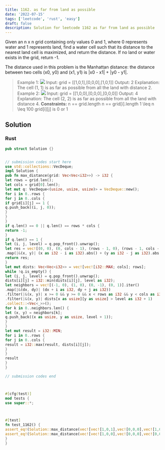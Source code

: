 ```yaml
---
title: 1162. as far from land as possible
date: '2022-07-15'
tags: ['leetcode', 'rust', 'easy']
draft: false
description: Solution for leetcode 1162 as far from land as possible
---
```




Given an n x n grid containing only values 0 and 1, where 0 represents water and 1 represents land, find a water cell such that its distance to the nearest land cell is maximized, and return the distance. If no land or water exists in the grid, return -1.

The distance used in this problem is the Manhattan distance: the distance between two cells (x0, y0) and (x1, y1) is |x0 - x1| + |y0 - y1|.



>   Example 1:
>   ![](https://assets.leetcode.com/uploads/2019/05/03/1336_ex1.JPG)
>   Input: grid <TeX>=</TeX> [[1,0,1],[0,0,0],[1,0,1]]
>   Output: 2
>   Explanation: The cell (1, 1) is as far as possible from all the land with distance 2.
>   Example 2:
>   ![](https://assets.leetcode.com/uploads/2019/05/03/1336_ex2.JPG)
>   Input: grid <TeX>=</TeX> [[1,0,0],[0,0,0],[0,0,0]]
>   Output: 4
>   Explanation: The cell (2, 2) is as far as possible from all the land with distance 4.
**Constraints:**
>   	n <TeX>=</TeX><TeX>=</TeX> grid.length
>   	n <TeX>=</TeX><TeX>=</TeX> grid[i].length
>   	1 <TeX>\leq</TeX> n <TeX>\leq</TeX> 100
>   	grid[i][j] is 0 or 1


## Solution


### Rust
```rust
pub struct Solution {}


// submission codes start here
use std::collections::VecDeque;
impl Solution {
pub fn max_distance(grid: Vec<Vec<i32>>) -> i32 {
let rows = grid.len();
let cols = grid[0].len();
let mut q: VecDeque<(usize, usize, usize)> = VecDeque::new();
for i in 0..rows {
for j in 0..cols {
if grid[i][j] == 1 {
q.push_back((i, j, 0));
}
}
}
if q.len() == 0 || q.len() == rows * cols {
return -1;
}
if q.len() == 1 {
let (i, j, level) = q.pop_front().unwrap();
let res = vec![(0, 0), (0, cols - 1), (rows - 1, 0), (rows - 1, cols - 1)].iter()
.map(|&(x, y)| (x as i32 - i as i32).abs() + (y as i32 - j as i32).abs()).max().unwrap();
return res;
}
let mut dists: Vec<Vec<i32>> = vec![vec![i32::MAX; cols]; rows];
while !q.is_empty() {
let (i, j, level) = q.pop_front().unwrap();
dists[i][j] = i32::min(dists[i][j], level as i32);
let neighbors = vec![(-1, 0), (1, 0), (0, -1), (0, 1)].iter()
.map(|&(dx, dy)| (dx + i as i32, dy + j as i32))
.filter(|&(x, y)| x >= 0 && y >= 0 && x < rows as i32 && y < cols as i32)
.filter(|&(x, y)| dists[x as usize][y as usize] > level as i32 + 1)
.collect::<Vec<_>>();
for k in 0..neighbors.len() {
let (x, y) = neighbors[k];
q.push_back((x as usize, y as usize, level + 1));
}
}
let mut result = i32::MIN;
for i in 0..rows {
for j in 0..cols {
result = i32::max(result, dists[i][j]);
}
}
result
}
}

// submission codes end



#[cfg(test)]
mod tests {
use super::*;



#[test]
fn test_1162() {
assert_eq!(Solution::max_distance(vec![vec![1,0,1],vec![0,0,0],vec![1,0,1]]), 2);
assert_eq!(Solution::max_distance(vec![vec![1,0,0],vec![0,0,0],vec![0,0,0]]), 4);
}
}

```
